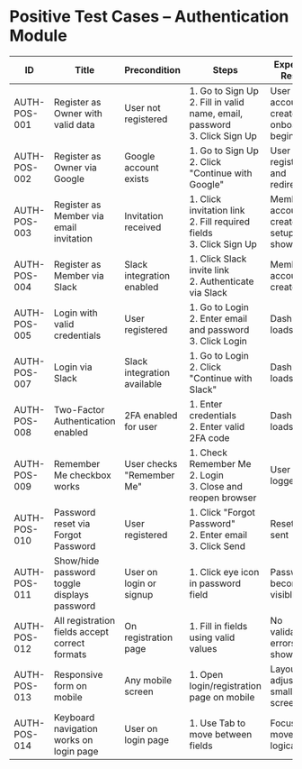 # Positive Test Cases – Authentication Module

| ID            | Title                                              | Precondition                | Steps                                                                                 | Expected Result                          | Actual Result | Status |
|---------------|----------------------------------------------------|-----------------------------|---------------------------------------------------------------------------------------|------------------------------------------|---------------|--------|
| AUTH-POS-001  | Register as Owner with valid data                  | User not registered         | 1. Go to Sign Up <br> 2. Fill in valid name, email, password <br> 3. Click Sign Up    | User account created, onboarding begins  |               |        |
| AUTH-POS-002  | Register as Owner via Google                       | Google account exists       | 1. Go to Sign Up <br> 2. Click "Continue with Google"                                 | User registered and redirected           |               |        |
| AUTH-POS-003  | Register as Member via email invitation            | Invitation received         | 1. Click invitation link <br> 2. Fill required fields <br> 3. Click Sign Up           | Member account created, setup page shown |               |        |
| AUTH-POS-004  | Register as Member via Slack                       | Slack integration enabled   | 1. Click Slack invite link <br> 2. Authenticate via Slack                             | Member account created                   |               |        |
| AUTH-POS-005  | Login with valid credentials                       | User registered             | 1. Go to Login <br> 2. Enter email and password <br> 3. Click Login                   | Dashboard loads                          |               |        |
| AUTH-POS-007  | Login via Slack                                    | Slack integration available | 1. Go to Login <br> 2. Click "Continue with Slack"                                    | Dashboard loads                          |               |        |
| AUTH-POS-008  | Two-Factor Authentication enabled                  | 2FA enabled for user        | 1. Enter credentials <br> 2. Enter valid 2FA code                                     | Dashboard loads                          |               |        |
| AUTH-POS-009  | Remember Me checkbox works                         | User checks "Remember Me"   | 1. Check Remember Me <br> 2. Login <br> 3. Close and reopen browser                   | User still logged in                     |               |        |
| AUTH-POS-010  | Password reset via Forgot Password                 | User registered             | 1. Click "Forgot Password" <br> 2. Enter email <br> 3. Click Send                     | Reset link sent                          |               |        |
| AUTH-POS-011  | Show/hide password toggle displays password        | User on login or signup     | 1. Click eye icon in password field                                                   | Password becomes visible                 |               |        |
| AUTH-POS-012  | All registration fields accept correct formats     | On registration page        | 1. Fill in fields using valid values                                                  | No validation errors shown               |               |        |
| AUTH-POS-013  | Responsive form on mobile                          | Any mobile screen           | 1. Open login/registration page on mobile                                             | Layout adjusts for small screen          |               |        |
| AUTH-POS-014  | Keyboard navigation works on login page            | User on login page          | 1. Use Tab to move between fields                                                     | Focus moves logically                    |               |        |
